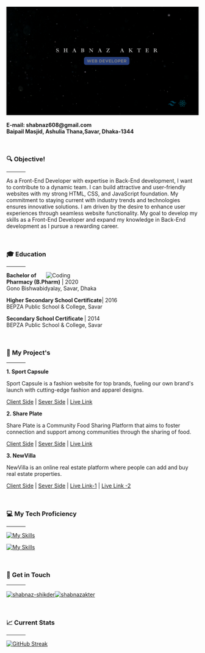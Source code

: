 ![MasterHead](.//GitHub%20cover.png)

<p><strong>E-mail: shabnaz608@gmail.com<br>Baipail Masjid, Ashulia Thana,Savar, Dhaka-1344</strong></p>
<br/>
<h3>🔍 <strong>Objective!</strong></h3>
<hr width="10%" />
<p>As a Front-End Developer with expertise in Back-End development, I want to contribute to a dynamic team. I can build attractive and user-friendly websites with my strong HTML, CSS, and JavaScript foundation. My commitment to staying current with industry trends and technologies ensures innovative solutions. I am driven by the desire to enhance user experiences through seamless website functionality. My goal to develop my skills as a Front-End Developer and expand my knowledge in Back-End development as I pursue a rewarding career.</p>
<br/>
<h3> 🎓 <strong>Education</strong></h3>
<hr width="10%" />
<img align="right" alt="Coding" width="400" src="https://media0.giphy.com/media/paTz7UZbPfTZFRYnnB/giphy.gif?cid=790b761184bda8e87ae8896abec32ced63b35704ebffe73a&rid=giphy.gif&ct=s"
<p><strong>Bachelor of Pharmacy (B.Pharm)</strong> | 2020 <br>
Gono Bishwabidyalay, Savar, Dhaka </p>

<p><strong>Higher Secondary School Certificate</strong>| 2016 <br>
BEPZA Public School & College, Savar</p>

<p><strong>Secondary School Certificate </strong>| 2014 <br>
BEPZA Public School & College, Savar</p>
<br/>
<h3> 🚀 <strong>My Project's</strong></h3>
<hr width="10%" />
<p> 
<strong>1. Sport Capsule </strong>

Sport Capsule is a fashion website for top brands, fueling our own brand's launch with cutting-edge fashion and apparel designs.

[Client Side](https://github.com/Shabnaz21/Sport-Capsule-FrontEnd) | [Sever Side](https://github.com/Shabnaz21/Sport-Capsule-Backend) | [Live Link](https://sport-capsule.web.app/)

<strong>2. Share Plate </strong>

Share Plate is a Community Food Sharing Platform that aims to foster connection and support among communities through the sharing of food.

[Client Side](https://github.com/Shabnaz21/Community-Food-Sharing-Platform-Frontend) | [Sever Side](https://github.com/Shabnaz21/Community-Food-Sharing-Platform-Backend) | [Live Link](https://share-plate-1d8b2.web.app)

<strong>3. NewVilla </strong>

NewVilla is an online real estate platform where people can add and buy real estate properties.

[Client Side](https://github.com/Shabnaz21/Real-estate-Platform-Client-Side) | [Sever Side](https://github.com/Shabnaz21/Real-estate-Platform-Server-Side) | [Live Link-1](https://newvilla-c8d31.firebaseapp.com) | [Live Link -2](https://newvilla.surge.sh)
</p>
<br/>
<h3> 💻  <strong>My Tech Proficiency</strong></h3>
<hr width="10%" />
<p align="center">

[![My Skills](https://skillicons.dev/icons?i=html,css,tailwind,js,react)](https://github.com/Shabnaz21)

[![My Skills](https://skillicons.dev/icons?i=git,mongodb,firebase,nodejs,figma)](https://github.com/Shabnaz21)
</p>
<br/>
<h3> 🤝 <Strong>Get in Touch</strong></h3>
<hr width="10%" />
<p align="left">
<a href="https://linkedin.com/in/shabnaz-shikder" target="blank"><img align="center" src="https://raw.githubusercontent.com/rahuldkjain/github-profile-readme-generator/master/src/images/icons/Social/linked-in-alt.svg" alt="shabnaz-shikder" height="30" width="40" /></a><a href="https://twitter.com/shabnaz21" target="blank"><img align="center" src="https://raw.githubusercontent.com/rahuldkjain/github-profile-readme-generator/master/src/images/icons/Social/twitter.svg" alt="shabnazakter" height="30" width="40" /></a>
</p>
<br />
<h3> 📈 <strong>Current Stats</strong></h3>
<hr width="10%" />

[![GitHub Streak](https://github-readme-streak-stats.herokuapp.com?user=%40Shabnaz21&theme=material-palenight&hide_border=true&border_radius=5)](https://github.com/Shabnaz21)
<br/>
